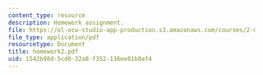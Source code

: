 ```yaml
---
content_type: resource
description: Homework assignment.
file: https://ol-ocw-studio-app-production.s3.amazonaws.com/courses/2-081j-plates-and-shells-spring-2007/1542b98d5cd032a8f352136ee81b0af4_homework2.pdf
file_type: application/pdf
resourcetype: Document
title: homework2.pdf
uid: 1542b98d-5cd0-32a8-f352-136ee81b0af4
---
```

